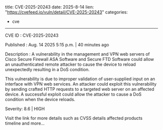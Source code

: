  
title: CVE-2025-20243
date: 2025-8-14
lien: "https://cvefeed.io/vuln/detail/CVE-2025-20243"
categories:
  - cve
---

CVE ID : CVE-2025-20243

Published :  Aug. 14
2025
5:15 p.m. | 40 minutes ago

Description : A vulnerability in the management and VPN web servers of Cisco Secure Firewall ASA Software and Secure FTD Software could allow an unauthenticated
remote attacker to cause the device to reload unexpectedly
resulting in a DoS condition.

This vulnerability is due to improper validation of user-supplied input on an interface with VPN web services. An attacker could exploit this vulnerability by sending crafted HTTP requests to a targeted web server on an affected device. A successful exploit could allow the attacker to cause a DoS condition when the device reloads.

Severity: 8.6 | HIGH

Visit the link for more details
such as CVSS details
affected products
timeline
and more...
